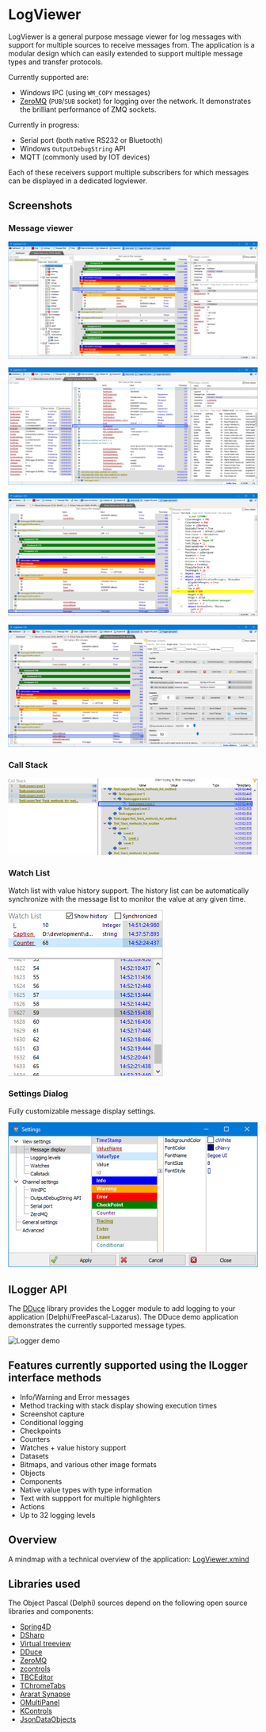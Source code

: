 # LogViewer

LogViewer is a general purpose message viewer for log messages with support for multiple sources to receive messages from. The application is a modular design which can easily extended to support multiple message types and transfer protocols.

Currently supported are:

* Windows IPC (using ``WM_COPY`` messages)
* [ZeroMQ](https://github.com/zeromq/libzmq) (`PUB`/`SUB` socket) for logging over the network. It demonstrates the brilliant performance of ZMQ sockets.

Currently in progress:
* Serial port (both native RS232 or Bluetooth)
* Windows ``OutputDebugString`` API
* MQTT (commonly used by IOT devices)

Each of these receivers support multiple subscribers for which messages can be displayed in a dedicated logviewer.

## Screenshots

### Message viewer

![LogViewer](https://github.com/beNative/LogViewer/blob/master/Images/LogViewer.png)

![LogViewer](https://github.com/beNative/LogViewer/blob/master/Images/LogViewer1.png)

![LogViewer](https://github.com/beNative/LogViewer/blob/master/Images/LogViewer2.png)

![LogViewer](https://github.com/beNative/LogViewer/blob/master/Images/LogViewer3.png)

### Call Stack

![CallStack](https://github.com/beNative/LogViewer/blob/master/Images/LogViewer.CallStack.png)

### Watch List

Watch list with value history support. The history list can be automatically synchronize with the message list to monitor the value at any given time.

![WatchList](https://github.com/beNative/LogViewer/blob/master/Images/LogViewer.WatchList.png)

### Settings Dialog

Fully customizable message display settings.

![Settings](https://github.com/beNative/LogViewer/blob/master/Images/LogViewer.SettingsDialog.png)

## ILogger API

The [DDuce](http://github.com/beNative/dduce) library provides the Logger module to add logging to your application (Delphi/FreePascal-Lazarus).
The DDuce demo application demonstrates the currently supported message types.

![Logger demo](https://github.com/beNative/LogViewer/blob/master/Wiki/DDuce%20Logger24-10-2018%2022-12-44.png)

## Features currently supported using the ILogger interface methods
- Info/Warning and Error messages
- Method tracking with stack display showing execution times
- Screenshot capture
- Conditional logging
- Checkpoints
- Counters
- Watches + value history support
- Datasets
- Bitmaps, and various other image formats
- Objects
- Components
- Native value types with type information
- Text with suppport for multiple highlighters
- Actions
- Up to 32 logging levels

## Overview
A mindmap with a technical overview of the application: [LogViewer.xmind](https://github.com/beNative/LogViewer/blob/master/Documents/LogViewer.xmind)

## Libraries used
The Object Pascal (Delphi) sources depend on the following open source libraries and components:
  * [Spring4D](http://bitbucket.org/sglienke/spring4d)
  * [DSharp](http://bitbucket.org/sglienke/dsharp)
  * [Virtual treeview](http://github.com/Virtual-TreeView/Virtual-TreeView)
  * [DDuce](http://github.com/beNative/dduce)
  * [ZeroMQ](http://github.com/beNative/Delphi-ZeroMQ)
  * [zcontrols](http://github.com/beNative/zcontrols)
  * [TBCEditor](http://github.com/beNative/TBCEditor)
  * [TChromeTabs](http://github.com/norgepaul/TChromeTabs)
  * [Ararat Synapse](http://github.com/beNative/synapse)
  * [OMultiPanel](http://github.com/beNative/omultipanel)
  * [KControls](http://github.com/beNative/kcontrols)
  * [JsonDataObjects](http://github.com/ahausladen/JsonDataObjects)
